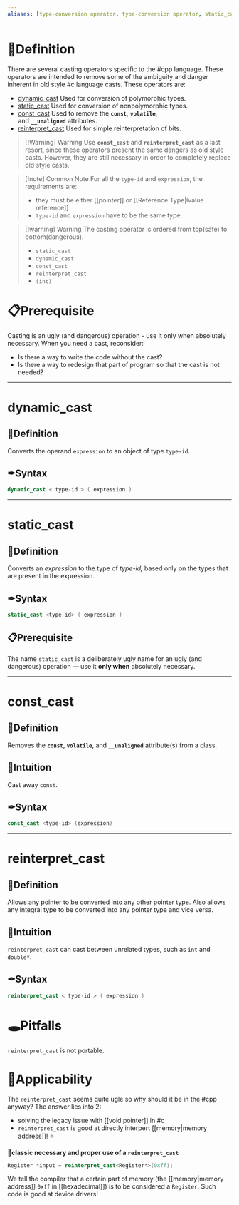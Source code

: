 ```yaml
---
aliases: [type-conversion operator, type-conversion operator, static_cast, dynamic_cast, const_cast, reinterpret_cast]
---
```

# 📝Definition
There are several casting operators specific to the #cpp language. These operators are intended to remove some of the ambiguity and danger inherent in old style #c language casts. These operators are:
-   [dynamic_cast](https://learn.microsoft.com/en-us/cpp/cpp/dynamic-cast-operator?view=msvc-170) Used for conversion of polymorphic types.
-   [static_cast](https://learn.microsoft.com/en-us/cpp/cpp/static-cast-operator?view=msvc-170) Used for conversion of nonpolymorphic types.
-   [const_cast](https://learn.microsoft.com/en-us/cpp/cpp/const-cast-operator?view=msvc-170) Used to remove the **`const`**, **`volatile`**, and **`__unaligned`** attributes.
-   [reinterpret_cast](https://learn.microsoft.com/en-us/cpp/cpp/reinterpret-cast-operator?view=msvc-170) Used for simple reinterpretation of bits.

> [!Warning] Warning
> Use **`const_cast`** and **`reinterpret_cast`** as a last resort, since these operators present the same dangers as old style casts. However, they are still necessary in order to completely replace old style casts.


> [!note] Common Note
> For all the `type-id` and `expression`, the requirements are:
> - they must be either [[pointer]] or [[Reference Type|lvalue reference]]
> - `type-id` and `expression` have to be the same type



> [!warning] Warning 
> The casting operator is ordered from top(safe) to bottom(dangerous).
> - `static_cast`
> - `dynamic_cast`
> - `const_cast`
> - `reinterpret_cast`
> - `(int)`


# 📋Prerequisite
Casting is an ugly (and dangerous) operation - use it only when absolutely necessary. When you need a cast, reconsider:
- Is there a way to write the code without the cast?
- Is there a way to redesign that part of program so that the cast is not needed?

___

# dynamic_cast
## 📝Definition
Converts the operand `expression` to an object of type `type-id`.

## ✒Syntax
```cpp
dynamic_cast < type-id > ( expression )
```

___

# static_cast
## 📝Definition
Converts an _expression_ to the type of _type-id,_ based only on the types that are present in the expression.

## ✒Syntax
```cpp
static_cast <type-id> ( expression )
```

## 📋Prerequisite
The name `static_cast` is a deliberately ugly name for an ugly (and dangerous) operation — use it **only when** absolutely necessary.

___

# const_cast
## 📝Definition
Removes the **`const`**, **`volatile`**, and **`__unaligned`** attribute(s) from a class.

## 🧠Intuition
Cast away `const`.

## ✒Syntax
```cpp
const_cast <type-id> (expression)
```

___

# reinterpret_cast
## 📝Definition
Allows any pointer to be converted into any other pointer type. Also allows any integral type to be converted into any pointer type and vice versa.

## 🧠Intuition
`reinterpret_cast` can cast between unrelated types, such as `int` and `double*`.

## ✒Syntax
```cpp
reinterpret_cast < type-id > ( expression )
```

# 🕳Pitfalls
`reinterpret_cast` is not portable.

# 🤳Applicability
The `reinterpret_cast` seems quite ugle so why should it be in the #cpp anyway? The answer lies into 2:
- solving the legacy issue with [[void pointer]] in #c 
-  `reinterpret_cast` is good at directly interpert [[memory|memory address]]! ⭐

**📌classic necessary and proper use of a `reinterpret_cast`**
```cpp
Register *input = reinterpret_cast<Register*>(0xff);
```
We tell the compiler that a certain part of memory (the [[memory|memory address]] `0xff` in [[hexadecimal]]) is to be considered a `Register`. Such code is good at device drivers!
